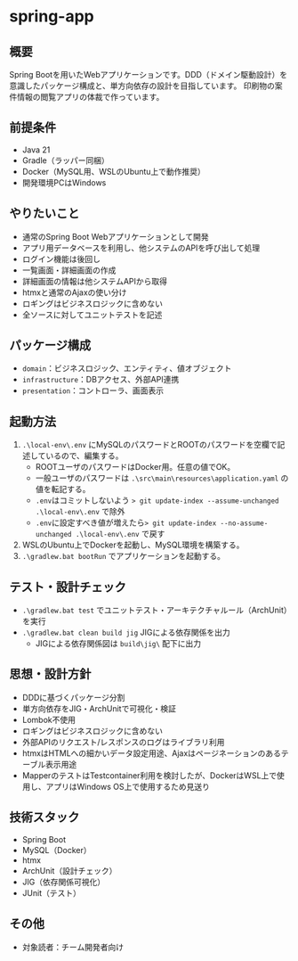 # spring-app

## 概要

Spring Bootを用いたWebアプリケーションです。DDD（ドメイン駆動設計）を意識したパッケージ構成と、単方向依存の設計を目指しています。
印刷物の案件情報の閲覧アプリの体裁で作っています。

## 前提条件

- Java 21
- Gradle（ラッパー同梱）
- Docker（MySQL用、WSLのUbuntu上で動作推奨）
- 開発環境PCはWindows

## やりたいこと

- 通常のSpring Boot Webアプリケーションとして開発
- アプリ用データベースを利用し、他システムのAPIを呼び出して処理
- ログイン機能は後回し
- 一覧画面・詳細画面の作成
- 詳細画面の情報は他システムAPIから取得
- htmxと通常のAjaxの使い分け
- ロギングはビジネスロジックに含めない
- 全ソースに対してユニットテストを記述

## パッケージ構成

- `domain`：ビジネスロジック、エンティティ、値オブジェクト
- `infrastructure`：DBアクセス、外部API連携
- `presentation`：コントローラ、画面表示

## 起動方法

1. `.\local-env\.env` にMySQLのパスワードとROOTのパスワードを空欄で記述しているので、編集する。
    - ROOTユーザのパスワードはDocker用。任意の値でOK。
    - 一般ユーザのパスワードは `.\src\main\resources\application.yaml` の値を転記する。
    - `.env`はコミットしないよう `> git update-index --assume-unchanged .\local-env\.env` で除外
    - `.env`に設定すべき値が増えたら`> git update-index --no-assume-unchanged .\local-env\.env` で戻す
2. WSLのUbuntu上でDockerを起動し、MySQL環境を構築する。
3. `.\gradlew.bat bootRun` でアプリケーションを起動する。

## テスト・設計チェック

- `.\gradlew.bat test` でユニットテスト・アーキテクチャルール（ArchUnit）を実行
- `.\gradlew.bat clean build jig` JIGによる依存関係を出力
  - JIGによる依存関係図は `build\jig\` 配下に出力

## 思想・設計方針

- DDDに基づくパッケージ分割
- 単方向依存をJIG・ArchUnitで可視化・検証
- Lombok不使用
- ロギングはビジネスロジックに含めない
- 外部APIのリクエスト/レスポンスのログはライブラリ利用
- htmxはHTMLへの細かいデータ設定用途、Ajaxはページネーションのあるテーブル表示用途
- MapperのテストはTestcontainer利用を検討したが、DockerはWSL上で使用し、アプリはWindows OS上で使用するため見送り

## 技術スタック

- Spring Boot
- MySQL（Docker）
- htmx
- ArchUnit（設計チェック）
- JIG（依存関係可視化）
- JUnit（テスト）

## その他

- 対象読者：チーム開発者向け
